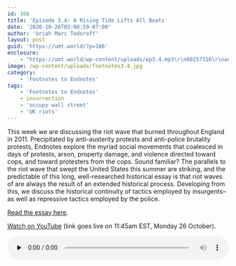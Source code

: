 ```yaml
---
id: 166
title: 'Episode 3.4: A Rising Tide Lifts All Boats'
date: '2020-10-26T03:00:59-07:00'
author: 'Uriah Marc Todoroff'
layout: post
guid: 'https://umt.world/?p=166'
enclosure:
    - "https://umt.world/wp-content/uploads/ep3.4.mp3\r\n60257316\r\naudio/mpeg\r\n"
image: /wp-content/uploads/footnotes3.4.jpg
category:
    - 'Footnotes to Endnotes'
tags:
    - 'Footnotes to Endnotes'
    - insurrection
    - 'occupy wall street'
    - 'UK riots'
---
```


This week we are discussing the riot wave that burned throughout England in 2011. Precipitated by anti-austerity protests and anti-police brutality protests, Endnotes explore the myriad social movements that coalesced in days of protests, arson, property damage, and violence directed toward cops, and toward protesters from the cops. Sound familiar? The parallels to the riot wave that swept the United States this summer are striking, and the predictable of this long, well-researched historical essay is that riot waves of are always the result of an extended historical process. Developing from this, we discuss the historical continuity of tactics employed by insurgents–as well as repressive tactics employed by the police.

[Read the essay here](https://endnotes.org.uk/issues/3/en/endnotes-a-rising-tide-lifts-all-boats).

[Watch on YouTube](https://youtu.be/_SJDVM0limI) (link goes live on 11:45am EST, Monday 26 October).

<audio class="wp-audio-shortcode" controls="controls" id="audio-166-11" preload="none" style="width: 100%;"><source src="https://umt.world/wp-content/uploads/ep3.4.mp3?_=11" type="audio/mpeg"></source><https://umt.world/wp-content/uploads/ep3.4.mp3></audio>